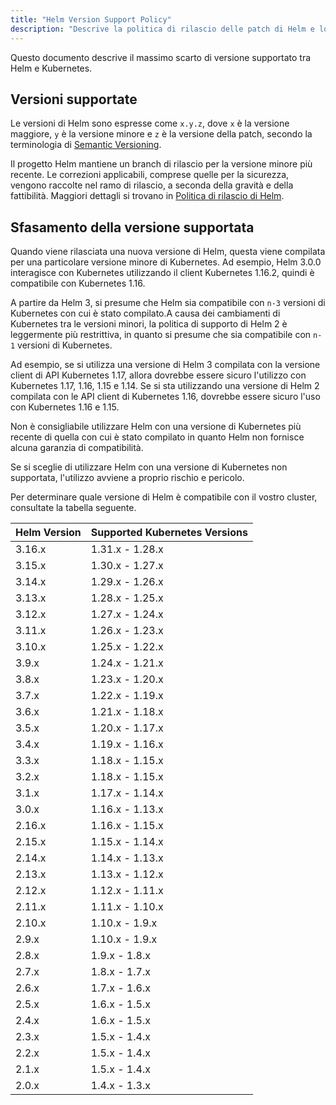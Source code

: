 ```yaml
---
title: "Helm Version Support Policy"
description: "Descrive la politica di rilascio delle patch di Helm e lo scostamento massimo di versione supportato tra Helm e Kubernetes."
---
```


Questo documento descrive il massimo scarto di versione supportato tra Helm e
Kubernetes.

## Versioni supportate

Le versioni di Helm sono espresse come `x.y.z`, dove `x` è la versione maggiore, `y` è la versione minore e `z` è la versione della patch, secondo la terminologia di [Semantic
Versioning](https://semver.org/spec/v2.0.0.html).

Il progetto Helm mantiene un branch di rilascio per la versione minore più recente.
Le correzioni applicabili, comprese quelle per la sicurezza, vengono raccolte nel ramo di rilascio, 
a seconda della gravità e della fattibilità. Maggiori dettagli si trovano in 
[Politica di rilascio di Helm](release_policy.md).

## Sfasamento della versione supportata

Quando viene rilasciata una nuova versione di Helm, questa viene compilata per una particolare
versione minore di Kubernetes. Ad esempio, Helm 3.0.0 interagisce con Kubernetes
utilizzando il client Kubernetes 1.16.2, quindi è compatibile con Kubernetes 1.16.

A partire da Helm 3, si presume che Helm sia compatibile con `n-3` versioni di Kubernetes con cui è stato compilato.A causa dei cambiamenti di Kubernetes tra le versioni minori, la politica di supporto di Helm
2 è leggermente più restrittiva, in quanto si presume che sia compatibile con `n-1` versioni di Kubernetes.

Ad esempio, se si utilizza una versione di Helm 3 compilata con la versione client di
API Kubernetes 1.17, allora dovrebbe essere sicuro l'utilizzo con Kubernetes 1.17,
1.16, 1.15 e 1.14. Se si sta utilizzando una versione di Helm 2 compilata
con le API client di Kubernetes 1.16, dovrebbe essere sicuro l'uso con 
Kubernetes 1.16 e 1.15.

Non è consigliabile utilizzare Helm con una versione di Kubernetes più recente di quella con cui è stato compilato in quanto Helm non fornisce alcuna garanzia di compatibilità.

Se si sceglie di utilizzare Helm con una versione di Kubernetes non supportata,
l'utilizzo avviene a proprio rischio e pericolo.

Per determinare quale versione di Helm è compatibile con il vostro cluster, consultate la tabella seguente.

| Helm Version | Supported Kubernetes Versions |
|--------------|-------------------------------|
| 3.16.x       | 1.31.x - 1.28.x               |
| 3.15.x       | 1.30.x - 1.27.x               |
| 3.14.x       | 1.29.x - 1.26.x               |
| 3.13.x       | 1.28.x - 1.25.x               |
| 3.12.x       | 1.27.x - 1.24.x               |
| 3.11.x       | 1.26.x - 1.23.x               |
| 3.10.x       | 1.25.x - 1.22.x               |
| 3.9.x        | 1.24.x - 1.21.x               |
| 3.8.x        | 1.23.x - 1.20.x               |
| 3.7.x        | 1.22.x - 1.19.x               |
| 3.6.x        | 1.21.x - 1.18.x               |
| 3.5.x        | 1.20.x - 1.17.x               |
| 3.4.x        | 1.19.x - 1.16.x               |
| 3.3.x        | 1.18.x - 1.15.x               |
| 3.2.x        | 1.18.x - 1.15.x               |
| 3.1.x        | 1.17.x - 1.14.x               |
| 3.0.x        | 1.16.x - 1.13.x               |
| 2.16.x       | 1.16.x - 1.15.x               |
| 2.15.x       | 1.15.x - 1.14.x               |
| 2.14.x       | 1.14.x - 1.13.x               |
| 2.13.x       | 1.13.x - 1.12.x               |
| 2.12.x       | 1.12.x - 1.11.x               |
| 2.11.x       | 1.11.x - 1.10.x               |
| 2.10.x       | 1.10.x - 1.9.x                |
| 2.9.x        | 1.10.x - 1.9.x                |
| 2.8.x        | 1.9.x - 1.8.x                 |
| 2.7.x        | 1.8.x - 1.7.x                 |
| 2.6.x        | 1.7.x - 1.6.x                 |
| 2.5.x        | 1.6.x - 1.5.x                 |
| 2.4.x        | 1.6.x - 1.5.x                 |
| 2.3.x        | 1.5.x - 1.4.x                 |
| 2.2.x        | 1.5.x - 1.4.x                 |
| 2.1.x        | 1.5.x - 1.4.x                 |
| 2.0.x        | 1.4.x - 1.3.x                 |
